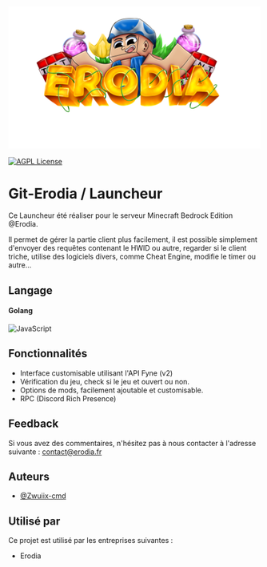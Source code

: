 
![Logo](https://raw.githubusercontent.com/Git-Erodia/Discord-Bot/main/img/logo.png)

[![AGPL License](https://img.shields.io/badge/license-AGPL-blue.svg)](http://www.gnu.org/licenses/agpl-3.0)


# Git-Erodia / Launcheur
Ce Launcheur été réaliser pour le serveur Minecraft Bedrock Edition @Erodia.

Il permet de gérer la partie client plus facilement, il est possible simplement d'envoyer des requêtes contenant le HWID ou autre, regarder si le client triche, utilise des logiciels divers, comme Cheat Engine, modifie le timer ou autre...

## Langage
#### Golang
![JavaScript](https://clavinjune.dev/img/this-is-why-you-should-learn-golang/golang_hu8d55cd80df7a97b97fc798fca3cc2cc0_36406_860x0_resize_q50_h2_box_3.webp)
## Fonctionnalités

- Interface customisable utilisant l'API Fyne (v2)
- Vérification du jeu, check si le jeu et ouvert ou non.
- Options de mods, facilement ajoutable et customisable.
- RPC (Discord Rich Presence)

## Feedback

Si vous avez des commentaires, n'hésitez pas à nous contacter à l'adresse suivante : contact@erodia.fr
## Auteurs
- [@Zwuiix-cmd](https://www.github.com/Zwuiix-cmd)

## Utilisé par
Ce projet est utilisé par les entreprises suivantes :

- Erodia
